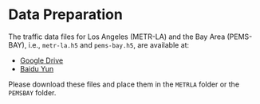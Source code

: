 # Data Preparation
The traffic data files for Los Angeles (METR-LA) and the Bay Area (PEMS-BAY), i.e., `metr-la.h5` and `pems-bay.h5`, are available at:

- [Google Drive](https://drive.google.com/drive/folders/1AlDHlPBSr78vd330fi_jz6VqnxXsvwb8?usp=drive_link) 
- [Baidu Yun](https://pan.baidu.com/s/1HEdDAoRKNoWdlq1oIttzXg?pwd=22xe )

Please download these files and place them in the `METRLA` folder or the `PEMSBAY` folder.
